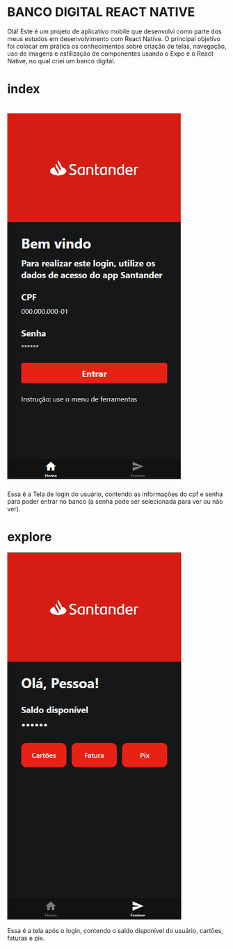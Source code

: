 # BANCO DIGITAL REACT NATIVE

 Olá! Este é um projeto de aplicativo mobile que desenvolvi como parte dos meus estudos em desenvolvimento com React Native. O principal objetivo foi colocar em prática os conhecimentos sobre criação de telas, navegação, uso de imagens e estilização de componentes usando o Expo e o React Native, no qual criei  um banco digital.
 
# index

# ![print](mobile/assets/images/Screenshot_16.png)

 Essa é a Tela de login do usuário, contendo as informações do cpf e senha para poder entrar no banco (a senha pode ser selecionada para ver ou não ver).

# explore

![print](mobile/assets/images/Screenshot_17.png)

 Essa é a tela após o login, contendo o saldo disponível do usuário, cartões, faturas e pix.
